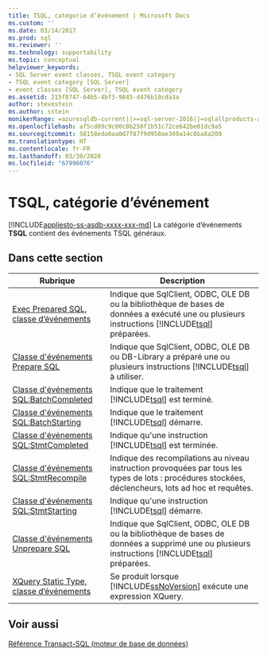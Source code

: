```yaml
---
title: TSQL, catégorie d’événement | Microsoft Docs
ms.custom: ''
ms.date: 03/14/2017
ms.prod: sql
ms.reviewer: ''
ms.technology: supportability
ms.topic: conceptual
helpviewer_keywords:
- SQL Server event classes, TSQL event category
- TSQL event category [SQL Server]
- event classes [SQL Server], TSQL event category
ms.assetid: 215f8747-64b5-4bf3-9845-d476b10cda3a
author: stevestein
ms.author: sstein
monikerRange: =azuresqldb-current||>=sql-server-2016||=sqlallproducts-allversions||>=sql-server-linux-2017||=azuresqldb-mi-current
ms.openlocfilehash: af5cd09c9c00c0b250f1b51c72ce642be01dc9a5
ms.sourcegitcommit: 58158eda0aa0d7f87f9d958ae349a14c0ba8a209
ms.translationtype: HT
ms.contentlocale: fr-FR
ms.lasthandoff: 03/30/2020
ms.locfileid: "67996076"
---
```

# <a name="tsql-event-category"></a>TSQL, catégorie d’événement
[!INCLUDE[appliesto-ss-asdb-xxxx-xxx-md](../../includes/appliesto-ss-asdb-xxxx-xxx-md.md)]
  La catégorie d’événements **TSQL** contient des événements TSQL généraux.  
  
## <a name="in-this-section"></a>Dans cette section  
  
|Rubrique|Description|  
|-----------|-----------------|  
|[Exec Prepared SQL, classe d’événements](../../relational-databases/event-classes/exec-prepared-sql-event-class.md)|Indique que SqlClient, ODBC, OLE DB ou la bibliothèque de bases de données a exécuté une ou plusieurs instructions [!INCLUDE[tsql](../../includes/tsql-md.md)] préparées.|  
|[Classe d'événements Prepare SQL](../../relational-databases/event-classes/prepare-sql-event-class.md)|Indique que SqlClient, ODBC, OLE DB ou DB-Library a préparé une ou plusieurs instructions [!INCLUDE[tsql](../../includes/tsql-md.md)] à utiliser.|  
|[Classe d'événements SQL:BatchCompleted](../../relational-databases/event-classes/sql-batchcompleted-event-class.md)|Indique que le traitement [!INCLUDE[tsql](../../includes/tsql-md.md)] est terminé.|  
|[Classe d'événements SQL:BatchStarting](../../relational-databases/event-classes/sql-batchstarting-event-class.md)|Indique que le traitement [!INCLUDE[tsql](../../includes/tsql-md.md)] démarre.|  
|[Classe d'événements SQL:StmtCompleted](../../relational-databases/event-classes/sql-stmtcompleted-event-class.md)|Indique qu'une instruction [!INCLUDE[tsql](../../includes/tsql-md.md)] est terminée.|  
|[Classe d'événements SQL:StmtRecompile](../../relational-databases/event-classes/sql-stmtrecompile-event-class.md)|Indique des recompilations au niveau instruction provoquées par tous les types de lots : procédures stockées, déclencheurs, lots ad hoc et requêtes.|  
|[Classe d'événements SQL:StmtStarting](../../relational-databases/event-classes/sql-stmtstarting-event-class.md)|Indique qu'une instruction [!INCLUDE[tsql](../../includes/tsql-md.md)] démarre.|  
|[Classe d'événements Unprepare SQL](../../relational-databases/event-classes/unprepare-sql-event-class.md)|Indique que SqlClient, ODBC, OLE DB ou la bibliothèque de bases de données a supprimé une ou plusieurs instructions [!INCLUDE[tsql](../../includes/tsql-md.md)] préparées.|  
|[XQuery Static Type, classe d’événements](../../relational-databases/event-classes/xquery-static-type-event-class.md)|Se produit lorsque [!INCLUDE[ssNoVersion](../../includes/ssnoversion-md.md)] exécute une expression XQuery.|  
  
## <a name="see-also"></a>Voir aussi  
 [Référence Transact-SQL &#40;moteur de base de données&#41;](../../t-sql/transact-sql-reference-database-engine.md)  
  
  
